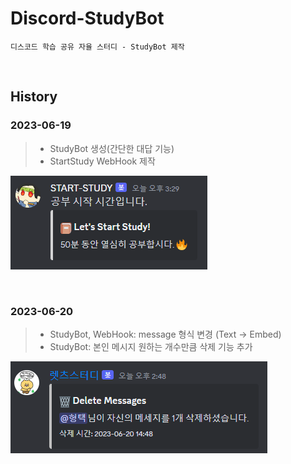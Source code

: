 # Discord-StudyBot

```
디스코드 학습 공유 자율 스터디 - StudyBot 제작
```

<br>

## History

### 2023-06-19
> - StudyBot 생성(간단한 대답 기능)
> - StartStudy WebHook 제작

![WebHook](img/dicobot2.png)

<br>

### 2023-06-20 
> - StudyBot, WebHook: message 형식 변경 (Text -> Embed) 
> - StudyBot: 본인 메시지 원하는 개수만큼 삭제 기능 추가

![StudyBot](img/dicobot1.png)
